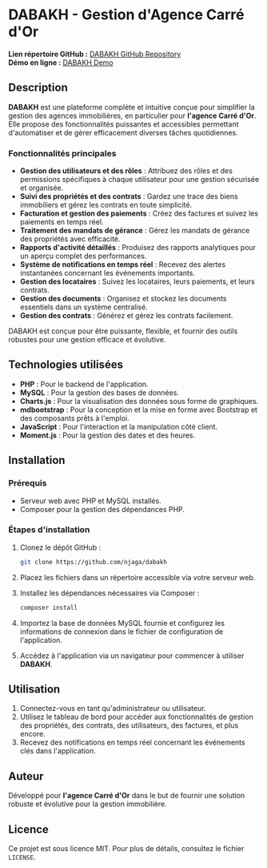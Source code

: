 # DABAKH - Gestion d'Agence Carré d'Or

**Lien répertoire GitHub :** [DABAKH GitHub Repository](https://github.com/njaga/dabakh)  
**Démo en ligne :** [DABAKH Demo](https://dabakh.carredor.sn)

## Description

**DABAKH** est une plateforme complète et intuitive conçue pour simplifier la gestion des agences immobilières, en particulier pour **l'agence Carré d'Or**. Elle propose des fonctionnalités puissantes et accessibles permettant d'automatiser et de gérer efficacement diverses tâches quotidiennes.

### Fonctionnalités principales

- **Gestion des utilisateurs et des rôles** : Attribuez des rôles et des permissions spécifiques à chaque utilisateur pour une gestion sécurisée et organisée.
- **Suivi des propriétés et des contrats** : Gardez une trace des biens immobiliers et gérez les contrats en toute simplicité.
- **Facturation et gestion des paiements** : Créez des factures et suivez les paiements en temps réel.
- **Traitement des mandats de gérance** : Gérez les mandats de gérance des propriétés avec efficacité.
- **Rapports d'activité détaillés** : Produisez des rapports analytiques pour un aperçu complet des performances.
- **Système de notifications en temps réel** : Recevez des alertes instantanées concernant les événements importants.
- **Gestion des locataires** : Suivez les locataires, leurs paiements, et leurs contrats.
- **Gestion des documents** : Organisez et stockez les documents essentiels dans un système centralisé.
- **Gestion des contrats** : Générez et gérez les contrats facilement.

DABAKH est conçue pour être puissante, flexible, et fournir des outils robustes pour une gestion efficace et évolutive.

## Technologies utilisées

- **PHP** : Pour le backend de l'application.
- **MySQL** : Pour la gestion des bases de données.
- **Charts.js** : Pour la visualisation des données sous forme de graphiques.
- **mdbootstrap** : Pour la conception et la mise en forme avec Bootstrap et des composants prêts à l'emploi.
- **JavaScript** : Pour l'interaction et la manipulation côté client.
- **Moment.js** : Pour la gestion des dates et des heures.

## Installation

### Prérequis

- Serveur web avec PHP et MySQL installés.
- Composer pour la gestion des dépendances PHP.

### Étapes d'installation

1. Clonez le dépôt GitHub :
   ```bash
   git clone https://github.com/njaga/dabakh
   ```

2. Placez les fichiers dans un répertoire accessible via votre serveur web.

3. Installez les dépendances nécessaires via Composer :
   ```bash
   composer install
   ```

4. Importez la base de données MySQL fournie et configurez les informations de connexion dans le fichier de configuration de l'application.

5. Accédez à l'application via un navigateur pour commencer à utiliser **DABAKH**.

## Utilisation

1. Connectez-vous en tant qu'administrateur ou utilisateur.
2. Utilisez le tableau de bord pour accéder aux fonctionnalités de gestion des propriétés, des contrats, des utilisateurs, des factures, et plus encore.
3. Recevez des notifications en temps réel concernant les événements clés dans l'application.

## Auteur

Développé pour **l'agence Carré d'Or** dans le but de fournir une solution robuste et évolutive pour la gestion immobilière.

## Licence

Ce projet est sous licence MIT. Pour plus de détails, consultez le fichier `LICENSE`.
